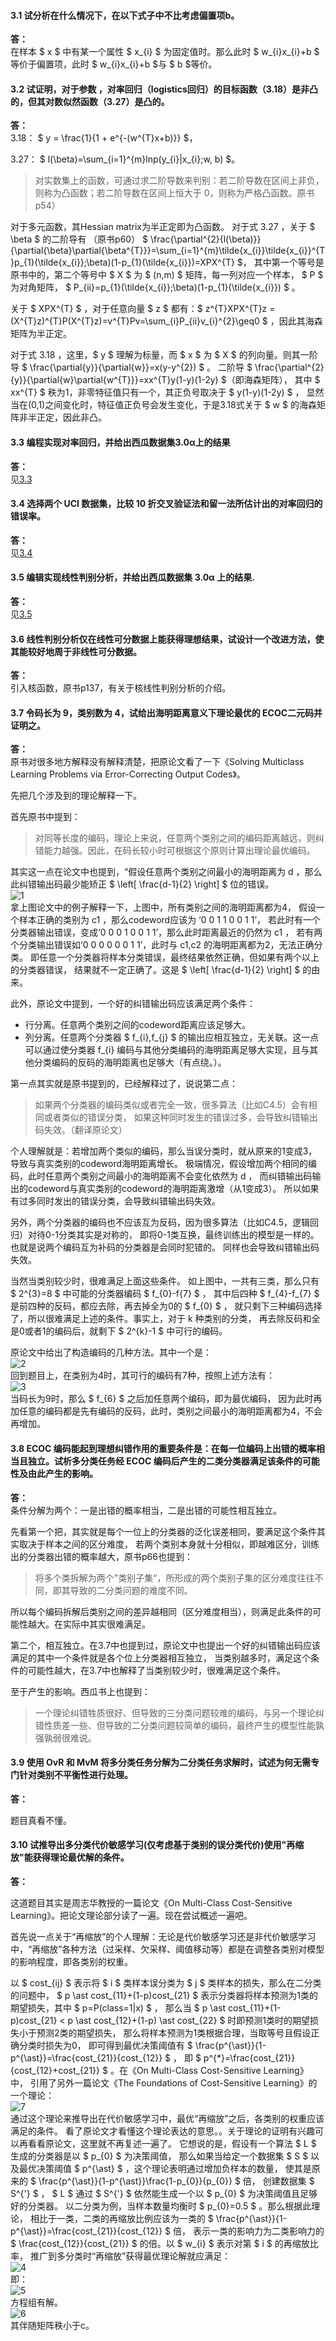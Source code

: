 #### 3.1 试分析在什么情况下，在以下式子中不比考虑偏置项b。
**答：**   
在样本 $ x $ 中有某一个属性 $ x_{i} $ 为固定值时。那么此时 $ w_{i}x_{i}+b $ 等价于偏置项，此时 $ w_{i}x_{i}+b $与 $ b $等价。

#### 3.2 试证明，对于参数 ，对率回归（logistics回归）的目标函数（3.18）是非凸的，但其对数似然函数（3.27）是凸的。
**答：**   
3.18： $ y = \frac{1}{1 + e^{-(w^{T}x+b)}} $，

3.27：  $ l(\beta)=\sum_{i=1}^{m}lnp(y_{i}|x_{i};w, b) $。

>对实数集上的函数，可通过求二阶导数来判别：若二阶导数在区间上非负，则称为凸函数；若二阶导数在区间上恒大于 0，则称为严格凸函数。原书p54）   

对于多元函数，其Hessian matrix为半正定即为凸函数。
对于式 3.27 ，关于 $ \beta $ 的二阶导有 （原书p60）
$ \frac{\partial^{2}{l(\beta)}}{\partial{\beta}\partial{\beta^{T}}}=\sum_{i=1}^{m}\tilde{x_{i}}\tilde{x_{i}}^{T}p_{1}(\tilde{x_{i}};\beta)(1-p_{1}(\tilde{x_{i}})=XPX^{T} $，
其中第一个等号是原书中的，第二个等号中 $ X $ 为 $ (n,m) $ 矩阵，每一列对应一个样本， $ P $ 为对角矩阵， $ P_{ii}=p_{1}(\tilde{x_{i}};\beta)(1-p_{1}(\tilde{x_{i}}) $ 。

关于 $ XPX^{T} $ ，对于任意向量 $ z $ 都有：$ z^{T}XPX^{T}z = (X^{T}z)^{T}P(X^{T}z)=v^{T}Pv=\sum_{i}P_{ii}v_{i}^{2}\geq0 $ ，因此其海森矩阵为半正定。

对于式 3.18 ，这里，$ y $ 理解为标量，而 $ x $ 为 $ X $ 的列向量。则其一阶导 $ \frac{\partial{y}}{\partial{w}}=x(y-y^{2}) $ 。
二阶导 $ \frac{\partial^{2}{y}}{\partial{w}\partial{w^{T}}}=xx^{T}y(1-y)(1-2y) $（即海森矩阵），
其中 $ xx^{T} $ 秩为1，非零特征值只有一个，其正负号取决于 $ y(1-y)(1-2y) $ ，
显然当在(0,1)之间变化时，特征值正负号会发生变化，于是3.18式关于 $ w $ 的海森矩阵非半正定，因此非凸。

#### 3.3 编程实现对率回归，并给出西瓜数据集3.0α上的结果
**答：**   
见[3.3](https://github.com/han1057578619/MachineLearning_Zhouzhihua_ProblemSets/tree/master/ch3--%E7%BA%BF%E6%80%A7%E6%A8%A1%E5%9E%8B/3.3)

#### 3.4 选择两个 UCI 数据集，比较 10 折交叉验证法和留一法所估计出的对率回归的错误率。
**答：**   
见[3.4](https://github.com/han1057578619/MachineLearning_Zhouzhihua_ProblemSets/tree/master/ch3--%E7%BA%BF%E6%80%A7%E6%A8%A1%E5%9E%8B/3.4)

#### 3.5 编辑实现线性判别分析，并给出西瓜数据集 3.0α 上的结果.
**答：**   
见[3.5](https://github.com/han1057578619/MachineLearning_Zhouzhihua_ProblemSets/tree/master/ch3--%E7%BA%BF%E6%80%A7%E6%A8%A1%E5%9E%8B/3.5)

#### 3.6 线性判别分析仅在线性可分数据上能获得理想结果，试设计一个改进方法，使其能较好地周于非线性可分数据。
**答：**   
引入核函数，原书p137，有关于核线性判别分析的介绍。

#### 3.7 令码长为 9，类别数为 4，试给出海明距离意义下理论最优的 ECOC二元码并证明之。
**答：**   
原书对很多地方解释没有解释清楚，把原论文看了一下《Solving Multiclass Learning Problems via Error-Correcting Output Codes》。

先把几个涉及到的理论解释一下。

首先原书中提到：

>对同等长度的编码，理论上来说，任意两个类别之间的编码距离越远，则纠错能力越强。因此，在码长较小时可根据这个原则计算出理论最优编码。

其实这一点在论文中也提到，“假设任意两个类别之间最小的海明距离为 d ，那么此纠错输出码最少能矫正 $ \left[ \frac{d-1}{2} \right] $ 位的错误。   
![1](https://github.com/han1057578619/MachineLearning_Zhouzhihua_ProblemSets/blob/master/ch3--%E7%BA%BF%E6%80%A7%E6%A8%A1%E5%9E%8B/image/1.jpg)   
拿上图论文中的例子解释一下，上图中，所有类别之间的海明距离都为4，
假设一个样本正确的类别为 c1 ，那么codeword应该为 ‘0 0 1 1 0 0 1 1’，
若此时有一个分类器输出错误，变成‘0 0 0 1 0 0 1 1’，那么此时距离最近的仍然为 c1 ，
若有两个分类输出错误如‘0 0 0 0 0 0 1 1’，此时与 c1,c2 的海明距离都为2，无法正确分类。
即任意一个分类器将样本分类错误，最终结果依然正确，但如果有两个以上的分类器错误，
结果就不一定正确了。这是 $ \left[ \frac{d-1}{2} \right] $ 的由来。   

此外，原论文中提到，一个好的纠错输出码应该满足两个条件：
- 行分离。任意两个类别之间的codeword距离应该足够大。
- 列分离。任意两个分类器 $ f_{i},f_{j} $ 的输出应相互独立，无关联。这一点可以通过使分类器 f_{i} 编码与其他分类编码的海明距离足够大实现，且与其他分类编码的反码的海明距离也足够大（有点绕。）。   

第一点其实就是原书提到的，已经解释过了，说说第二点：
>如果两个分类器的编码类似或者完全一致，很多算法（比如C4.5）会有相同或者类似的错误分类，
如果这种同时发生的错误过多，会导致纠错输出码失效。（翻译原论文）

个人理解就是：若增加两个类似的编码，那么当误分类时，就从原来的1变成3，导致与真实类别的codeword海明距离增长。
极端情况，假设增加两个相同的编码，此时任意两个类别之间最小的海明距离不会变化依然为 d ，
而纠错输出码输出的codeword与真实类别的codeword的海明距离激增（从1变成3）。
所以如果有过多同时发出的错误分类，会导致纠错输出码失效。   

另外，两个分类器的编码也不应该互为反码，因为很多算法（比如C4.5，逻辑回归）对待0-1分类其实是对称的，
即将0-1类互换，最终训练出的模型是一样的。也就是说两个编码互为补码的分类器是会同时犯错的。
同样也会导致纠错输出码失效。   

当然当类别较少时，很难满足上面这些条件。
如上图中，一共有三类，那么只有 $ 2^{3}=8 $ 中可能的分类器编码 $ f_{0}-f{7} $ ，
其中后四种 $ f_{4}-f_{7} $ 是前四种的反码，都应去除，再去掉全为0的 $ f_{0} $ ，
就只剩下三种编码选择了，所以很难满足上述的条件。事实上，对于 k 种类别的分类，
再去除反码和全是0或者1的编码后，就剩下 $ 2^{k}-1 $ 中可行的编码。   

原论文中给出了构造编码的几种方法。其中一个是：   
![2](https://github.com/han1057578619/MachineLearning_Zhouzhihua_ProblemSets/blob/master/ch3--%E7%BA%BF%E6%80%A7%E6%A8%A1%E5%9E%8B/image/2.jpg)   
回到题目上，在类别为4时，其可行的编码有7种，按照上述方法有：   
![3](https://github.com/han1057578619/MachineLearning_Zhouzhihua_ProblemSets/blob/master/ch3--%E7%BA%BF%E6%80%A7%E6%A8%A1%E5%9E%8B/image/3.jpg)   
当码长为9时，那么 $ f_{6} $ 之后加任意两个编码，即为最优编码，
因为此时再加任意的编码都是先有编码的反码，此时，类别之间最小的海明距离都为4，不会再增加。

#### 3.8 ECOC 编码能起到理想纠错作用的重要条件是：在每一位编码上出错的概率相当且独立。试析多分类任务经 ECOC 编码后产生的二类分类器满足该条件的可能性及由此产生的影响。
**答：**   
条件分解为两个：一是出错的概率相当，二是出错的可能性相互独立。

先看第一个把，其实就是每个一位上的分类器的泛化误差相同，要满足这个条件其实取决于样本之间的区分难度，
若两个类别本身就十分相似，即越难区分，训练出的分类器出错的概率越大，原书p66也提到：
>将多个类拆解为两个"类别子集“，所形成的两个类别子集的区分难度往往不同，即其导致的二分类问题的难度不同。

所以每个编码拆解后类别之间的差异越相同（区分难度相当），则满足此条件的可能性越大。在实际中其实很难满足。

第二个，相互独立。在3.7中也提到过，原论文中也提出一个好的纠错输出码应该满足的其中一个条件就是各个位上分类器相互独立，
当类别越多时，满足这个条件的可能性越大，在3.7中也解释了当类别较少时，很难满足这个条件。

至于产生的影响。西瓜书上也提到：
>一个理论纠错牲质很好、但导致的三分类问题较难的编码，与另一个理论纠错性质差一些、但导致的二分类问题较简单的编码，最终产生的模型性能孰强孰弱很难说。

#### 3.9 使用 OvR 和 MvM 将多分类任务分解为二分类任务求解时，试述为何无需专门针对类别不平衡性进行处理。
**答：**

题目真看不懂。

#### 3.10 试推导出多分类代价敏感学习(仅考虑基于类别的误分类代价)使用"再缩放"能获得理论最优解的条件。
**答：**

这道题目其实是周志华教授的一篇论文《On Multi-Class Cost-Sensitive Learning》。把论文理论部分读了一遍。现在尝试概述一遍吧。

首先说一点关于“再缩放”的个人理解：无论是代价敏感学习还是非代价敏感学习中，“再缩放”各种方法（过采样、欠采样、阈值移动等）都是在调整各类别对模型的影响程度，即各类别的权重。

以 $ cost_{ij} $ 表示将 $ i $ 类样本误分类为 $ j $ 类样本的损失，那么在二分类的问题中，
$ p \ast cost_{11}+(1-p)cost_{21} $ 表示分类器将样本预测为1类的期望损失，其中 $ p=P(class=1|x) $ ，
那么当 $ p \ast cost_{11}+(1-p)cost_{21} < p \ast cost_{12}+(1-p) \ast cost_{22} $ 时即预测1类时的期望损失小于预测2类的期望损失，
那么将样本预测为1类根据合理，当取等号且假设正确分类时损失为0，
即可得到最优决策阈值有 $ \frac{p^{\ast}}{1-p^{\ast}}=\frac{cost_{21}}{cost_{12}} $ ，
即 $ p^{*}=\frac{cost_{21}}{cost_{12}+cost_{21}} $ 。在《On Multi-Class Cost-Sensitive Learning》中，
引用了另外一篇论文《The Foundations of Cost-Sensitive Learning》的一个理论：   
![7](https://github.com/han1057578619/MachineLearning_Zhouzhihua_ProblemSets/blob/master/ch3--%E7%BA%BF%E6%80%A7%E6%A8%A1%E5%9E%8B/image/7.jpg)   
通过这个理论来推导出在代价敏感学习中，最优“再缩放”之后，各类别的权重应该满足的条件。
看了原论文才看懂这个理论表达的意思。。关于理论的证明有兴趣可以再看看原论文，这里就不再复述一遍了。
它想说的是，假设有一个算法 $ L $ 生成的分类器是以 $ p_{0} $ 为决策阈值，
那么如果当给定一个数据集 $ S $ 以及最优决策阈值 $ p^{\ast} $ ，这个理论表明通过增加负样本的数量，
使其是原来的 $ \frac{p^{\ast}}{1-p^{\ast}}\frac{1-p_{0}}{p_{0}} $ 倍，
创建数据集 $ S^{'} $ ， $ L $ 通过 $ S^{'} $ 依然能生成一个以 $ p_{0} $ 为决策阈值且足够好的分类器。
以二分类为例，当样本数量均衡时 $ p_{0}=0.5 $ 。那么根据此理论，
相比于一类，二类的再缩放比例应该为一类的 $ \frac{p^{\ast}}{1-p^{\ast}}=\frac{cost_{21}}{cost_{12}} $ 倍，
表示一类的影响力为二类影响力的 $ \frac{cost_{12}}{cost_{21}} $ 的倍。以 $ w_{i} $ 表示对第 $ i $ 的再缩放比率，
推广到多分类时“再缩放”获得最优理论解就应满足：   
![4](https://github.com/han1057578619/MachineLearning_Zhouzhihua_ProblemSets/blob/master/ch3--%E7%BA%BF%E6%80%A7%E6%A8%A1%E5%9E%8B/image/4.jpg)   
即：   
![5](https://github.com/han1057578619/MachineLearning_Zhouzhihua_ProblemSets/blob/master/ch3--%E7%BA%BF%E6%80%A7%E6%A8%A1%E5%9E%8B/image/5.jpg)   
方程组有解。   
![6](https://github.com/han1057578619/MachineLearning_Zhouzhihua_ProblemSets/blob/master/ch3--%E7%BA%BF%E6%80%A7%E6%A8%A1%E5%9E%8B/image/6.jpg)   
其伴随矩阵秩小于c。